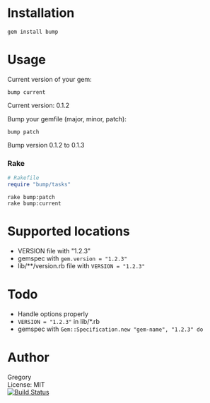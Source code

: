 # Installation

    gem install bump

# Usage

Current version of your gem:

    bump current

Current version: 0.1.2

Bump your gemfile (major, minor, patch):

    bump patch

Bump version 0.1.2 to 0.1.3

### Rake

```Ruby
# Rakefile
require "bump/tasks"
```

    rake bump:patch
    rake bump:current

# Supported locations
 - VERSION file with "1.2.3"
 - gemspec with `gem.version = "1.2.3"`
 - lib/**/version.rb file with `VERSION = "1.2.3"`

# Todo

 - Handle options properly
 - `VERSION = "1.2.3"` in lib/*.rb
 - gemspec with `Gem::Specification.new "gem-name", "1.2.3" do`

# Author
Gregory<br/>
License: MIT<br/>
[![Build Status](https://travis-ci.org/gregorym/bump.png)](https://travis-ci.org/gregorym/bump)


